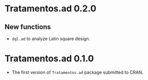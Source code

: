 # Tratamentos.ad 0.2.0
## New functions
* `dql.ad` to analyze Latin square design.

# Tratamentos.ad 0.1.0
* The first version of `Tratamentos.ad` package submitted to CRAN.
